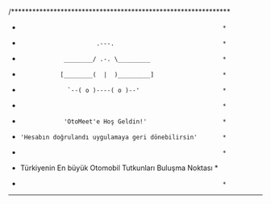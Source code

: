 /**************************************************************
*                                                             *
*                          .---.                              *
*                 ________/ .-. \_________                    *
*                [________(  |  )_________]                   *
*                  `--( o )----( o )--'                       *
*                                                             *
*                 'OtoMeet'e Hoş Geldin!'                     *
*     'Hesabın doğrulandı uygulamaya geri dönebilirsin'       *
*                                                             *
*   Türkiyenin En büyük Otomobil Tutkunları Buluşma Noktası   *
*                                                             *
***************************************************************
